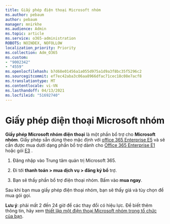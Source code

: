 ```yaml
---
title: Giấy phép điện thoại Microsoft nhóm
ms.author: pebaum
author: pebaum
manager: mnirkhe
ms.audience: Admin
ms.topic: article
ms.service: o365-administration
ROBOTS: NOINDEX, NOFOLLOW
localization_priority: Priority
ms.collection: Adm_O365
ms.custom:
- "9002342"
- "4559"
ms.openlocfilehash: b7d68e01456a1a055d975a1d9a3f8bc35f5296c2
ms.sourcegitcommit: ef7ec42aba3c06aa8966dfac71cec18c08e7acf8
ms.translationtype: MT
ms.contentlocale: vi-VN
ms.lasthandoff: 04/13/2021
ms.locfileid: "51692740"
---
```

# <a name="microsoft-teams-phone-license"></a>Giấy phép điện thoại Microsoft nhóm

**Giấy phép Microsoft nhóm điện thoại** là một phần bổ trợ cho **Microsoft nhóm**. Giấy phép sẵn dùng theo mặc định với [office 365 Enterprise E5](https://www.microsoft.com/microsoft-365/business/office-365-enterprise-e5-business-software?rtc=1&activetab=pivot%3aoverviewtab) và sẽ cần được mua dưới dạng phần bổ trợ dành cho [Office 365 Enterprise E1](https://products.office.com/business/office-365-enterprise-e1-business-software) hoặc gói [E3](https://products.office.com/business/office-365-enterprise-e3-business-software) .

1. Đăng nhập vào Trung tâm quản trị Microsoft 365.

2. Đi tới **thanh toán > mua dịch vụ > đăng ký bổ** trợ. 

3. Bạn sẽ thấy phần bổ trợ điện thoại nhóm. Bấm vào **mua ngay**.

Sau khi bạn mua giấy phép điện thoại nhóm, bạn sẽ thấy giá và tùy chọn để mua gói gọi.

**Lưu ý**: phải mất 2 đến 24 giờ để các thay đổi có hiệu lực. Để biết thêm thông tin, hãy xem [thiết lập một điện thoại Microsoft nhóm trong tổ chức của bạn](https://docs.microsoft.com/MicrosoftTeams/setting-up-your-phone-system). 

